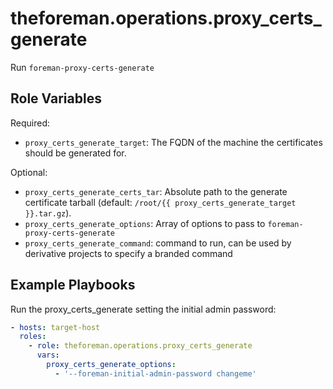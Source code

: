 theforeman.operations.proxy_certs_generate
==========================================

Run `foreman-proxy-certs-generate`

Role Variables
--------------

Required:

- `proxy_certs_generate_target`: The FQDN of the machine the certificates should be generated for.

Optional:

- `proxy_certs_generate_certs_tar`: Absolute path to the generate certificate tarball (default: `/root/{{ proxy_certs_generate_target }}.tar.gz`).
- `proxy_certs_generate_options`: Array of options to pass to `foreman-proxy-certs-generate`
- `proxy_certs_generate_command`: command to run, can be used by derivative projects to specify a branded command

Example Playbooks
-----------------

Run the proxy_certs_generate setting the initial admin password:

```yaml
- hosts: target-host
  roles:
    - role: theforeman.operations.proxy_certs_generate
      vars:
        proxy_certs_generate_options:
          - '--foreman-initial-admin-password changeme'
```
